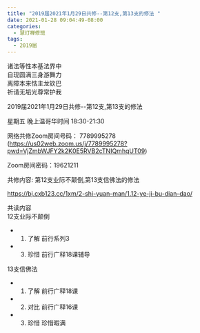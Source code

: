```yaml
---
title: "2019届2021年1月29日共修--第12支,第13支的修法 "
date: 2021-01-28 09:04:49-08:00
categories:
  - 慧灯禅修班
tags:
  - 2019届
---
```

诸法等性本基法界中  
自现圆满三身游舞力  
离障本来怙主龙钦巴  
祈请无垢光尊常护我  

2019届2021年1月29日共修--第12支,第13支的修法 

星期五 晚上温哥华时间 18:30-21:30  

网络共修Zoom房间号码： 7789995278 (<https://us02web.zoom.us/j/7789995278?pwd=VjZmbWJFY2k2K0E5RVB2cTNIQmhqUT09>)

Zoom房间密码：19621211

共修内容: 第12支业际不颠倒,第13支信佛法的修法              

<https://bj.cxb123.cc/1xm/2-shi-yuan-man/1.12-ye-ji-bu-dian-dao/>

共读内容  
12支业际不颠倒
- 1. 了解 前行系列3 
- 3. 珍惜 前行广释18课辅导

13支信佛法
- 1. 了解 前行广释18课 
- 2. 对比 前行广释16课
- 3. 珍惜 珍惜暇满
